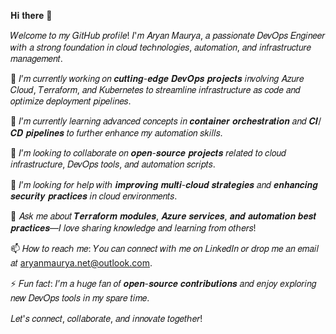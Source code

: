 𝐇𝐢 𝐭𝐡𝐞𝐫𝐞 👋

𝑊𝑒𝑙𝑐𝑜𝑚𝑒 𝑡𝑜 𝑚𝑦 𝐺𝑖𝑡𝐻𝑢𝑏 𝑝𝑟𝑜𝑓𝑖𝑙𝑒! 𝐼'𝑚 𝐴𝑟𝑦𝑎𝑛 𝑀𝑎𝑢𝑟𝑦𝑎, 𝑎 𝑝𝑎𝑠𝑠𝑖𝑜𝑛𝑎𝑡𝑒 𝐷𝑒𝑣𝑂𝑝𝑠 𝐸𝑛𝑔𝑖𝑛𝑒𝑒𝑟 𝑤𝑖𝑡ℎ 𝑎 𝑠𝑡𝑟𝑜𝑛𝑔 𝑓𝑜𝑢𝑛𝑑𝑎𝑡𝑖𝑜𝑛 𝑖𝑛 𝑐𝑙𝑜𝑢𝑑 𝑡𝑒𝑐ℎ𝑛𝑜𝑙𝑜𝑔𝑖𝑒𝑠, 𝑎𝑢𝑡𝑜𝑚𝑎𝑡𝑖𝑜𝑛, 𝑎𝑛𝑑 𝑖𝑛𝑓𝑟𝑎𝑠𝑡𝑟𝑢𝑐𝑡𝑢𝑟𝑒 𝑚𝑎𝑛𝑎𝑔𝑒𝑚𝑒𝑛𝑡.

🔭 𝐼’𝑚 𝑐𝑢𝑟𝑟𝑒𝑛𝑡𝑙𝑦 𝑤𝑜𝑟𝑘𝑖𝑛𝑔 𝑜𝑛 𝒄𝒖𝒕𝒕𝒊𝒏𝒈-𝒆𝒅𝒈𝒆 𝑫𝒆𝒗𝑶𝒑𝒔 𝒑𝒓𝒐𝒋𝒆𝒄𝒕𝒔 𝑖𝑛𝑣𝑜𝑙𝑣𝑖𝑛𝑔 𝐴𝑧𝑢𝑟𝑒 𝐶𝑙𝑜𝑢𝑑, 𝑇𝑒𝑟𝑟𝑎𝑓𝑜𝑟𝑚, 𝑎𝑛𝑑 𝐾𝑢𝑏𝑒𝑟𝑛𝑒𝑡𝑒𝑠 𝑡𝑜 𝑠𝑡𝑟𝑒𝑎𝑚𝑙𝑖𝑛𝑒 𝑖𝑛𝑓𝑟𝑎𝑠𝑡𝑟𝑢𝑐𝑡𝑢𝑟𝑒 𝑎𝑠 𝑐𝑜𝑑𝑒 𝑎𝑛𝑑 𝑜𝑝𝑡𝑖𝑚𝑖𝑧𝑒 𝑑𝑒𝑝𝑙𝑜𝑦𝑚𝑒𝑛𝑡 𝑝𝑖𝑝𝑒𝑙𝑖𝑛𝑒𝑠.

🌱 𝐼’𝑚 𝑐𝑢𝑟𝑟𝑒𝑛𝑡𝑙𝑦 𝑙𝑒𝑎𝑟𝑛𝑖𝑛𝑔 𝑎𝑑𝑣𝑎𝑛𝑐𝑒𝑑 𝑐𝑜𝑛𝑐𝑒𝑝𝑡𝑠 𝑖𝑛 𝒄𝒐𝒏𝒕𝒂𝒊𝒏𝒆𝒓 𝒐𝒓𝒄𝒉𝒆𝒔𝒕𝒓𝒂𝒕𝒊𝒐𝒏 𝑎𝑛𝑑 𝑪𝑰/𝑪𝑫 𝒑𝒊𝒑𝒆𝒍𝒊𝒏𝒆𝒔 𝑡𝑜 𝑓𝑢𝑟𝑡ℎ𝑒𝑟 𝑒𝑛ℎ𝑎𝑛𝑐𝑒 𝑚𝑦 𝑎𝑢𝑡𝑜𝑚𝑎𝑡𝑖𝑜𝑛 𝑠𝑘𝑖𝑙𝑙𝑠.

👯 𝐼’𝑚 𝑙𝑜𝑜𝑘𝑖𝑛𝑔 𝑡𝑜 𝑐𝑜𝑙𝑙𝑎𝑏𝑜𝑟𝑎𝑡𝑒 𝑜𝑛  𝒐𝒑𝒆𝒏-𝒔𝒐𝒖𝒓𝒄𝒆 𝒑𝒓𝒐𝒋𝒆𝒄𝒕𝒔 𝑟𝑒𝑙𝑎𝑡𝑒𝑑 𝑡𝑜 𝑐𝑙𝑜𝑢𝑑 𝑖𝑛𝑓𝑟𝑎𝑠𝑡𝑟𝑢𝑐𝑡𝑢𝑟𝑒, 𝐷𝑒𝑣𝑂𝑝𝑠 𝑡𝑜𝑜𝑙𝑠, 𝑎𝑛𝑑 𝑎𝑢𝑡𝑜𝑚𝑎𝑡𝑖𝑜𝑛 𝑠𝑐𝑟𝑖𝑝𝑡𝑠.

🤔 𝐼’𝑚 𝑙𝑜𝑜𝑘𝑖𝑛𝑔 𝑓𝑜𝑟 ℎ𝑒𝑙𝑝 𝑤𝑖𝑡ℎ 𝒊𝒎𝒑𝒓𝒐𝒗𝒊𝒏𝒈 𝒎𝒖𝒍𝒕𝒊-𝒄𝒍𝒐𝒖𝒅 𝒔𝒕𝒓𝒂𝒕𝒆𝒈𝒊𝒆𝒔 𝑎𝑛𝑑 𝒆𝒏𝒉𝒂𝒏𝒄𝒊𝒏𝒈 𝒔𝒆𝒄𝒖𝒓𝒊𝒕𝒚 𝒑𝒓𝒂𝒄𝒕𝒊𝒄𝒆𝒔 𝑖𝑛 𝑐𝑙𝑜𝑢𝑑 𝑒𝑛𝑣𝑖𝑟𝑜𝑛𝑚𝑒𝑛𝑡𝑠.

💬 𝐴𝑠𝑘 𝑚𝑒 𝑎𝑏𝑜𝑢𝑡 𝑻𝒆𝒓𝒓𝒂𝒇𝒐𝒓𝒎 𝒎𝒐𝒅𝒖𝒍𝒆𝒔, 𝑨𝒛𝒖𝒓𝒆 𝒔𝒆𝒓𝒗𝒊𝒄𝒆𝒔, 𝒂𝒏𝒅 𝒂𝒖𝒕𝒐𝒎𝒂𝒕𝒊𝒐𝒏 𝒃𝒆𝒔𝒕 𝒑𝒓𝒂𝒄𝒕𝒊𝒄𝒆𝒔—𝐼 𝑙𝑜𝑣𝑒 𝑠ℎ𝑎𝑟𝑖𝑛𝑔 𝑘𝑛𝑜𝑤𝑙𝑒𝑑𝑔𝑒 𝑎𝑛𝑑 𝑙𝑒𝑎𝑟𝑛𝑖𝑛𝑔 𝑓𝑟𝑜𝑚 𝑜𝑡ℎ𝑒𝑟𝑠!

📫 𝐻𝑜𝑤 𝑡𝑜 𝑟𝑒𝑎𝑐ℎ 𝑚𝑒: 𝑌𝑜𝑢 𝑐𝑎𝑛 𝑐𝑜𝑛𝑛𝑒𝑐𝑡 𝑤𝑖𝑡ℎ 𝑚𝑒 𝑜𝑛 𝐿𝑖𝑛𝑘𝑒𝑑𝐼𝑛 𝑜𝑟 𝑑𝑟𝑜𝑝 𝑚𝑒 𝑎𝑛 𝑒𝑚𝑎𝑖𝑙 𝑎𝑡 aryanmaurya.net@outlook.com.

⚡ 𝐹𝑢𝑛 𝑓𝑎𝑐𝑡: 𝐼’𝑚 𝑎 ℎ𝑢𝑔𝑒 𝑓𝑎𝑛 𝑜𝑓 𝒐𝒑𝒆𝒏-𝒔𝒐𝒖𝒓𝒄𝒆 𝒄𝒐𝒏𝒕𝒓𝒊𝒃𝒖𝒕𝒊𝒐𝒏𝒔 𝑎𝑛𝑑 𝑒𝑛𝑗𝑜𝑦 𝑒𝑥𝑝𝑙𝑜𝑟𝑖𝑛𝑔 𝑛𝑒𝑤 𝐷𝑒𝑣𝑂𝑝𝑠 𝑡𝑜𝑜𝑙𝑠 𝑖𝑛 𝑚𝑦 𝑠𝑝𝑎𝑟𝑒 𝑡𝑖𝑚𝑒.


𝐿𝑒𝑡'𝑠 𝑐𝑜𝑛𝑛𝑒𝑐𝑡, 𝑐𝑜𝑙𝑙𝑎𝑏𝑜𝑟𝑎𝑡𝑒, 𝑎𝑛𝑑 𝑖𝑛𝑛𝑜𝑣𝑎𝑡𝑒 𝑡𝑜𝑔𝑒𝑡ℎ𝑒𝑟!

